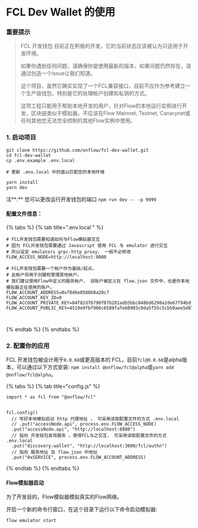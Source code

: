 # FCL Dev Wallet 的使用

### 重要提示

> FCL 开发钱包 目前正在积极的开发，它的当前状态应该被认为只适用于开发环境。
>
> 如果你遇到任何问题，请确保你是使用最新的版本，如果问题仍然存在，请通过创造一个issue让我们知道。
>
> 这个项目，虽然它确实实现了一个FCL兼容接口，目前不应作为参考建立一个生产级钱包，特别是它的处理帐户创建和私钥的方式。
>
> 这项工程只能用于帮助本地开发的用户，针对Flow的本地运行实例进行开发，区块链类似于模拟器，不应该在Flow Mainnet,  Testnet,  Canarynet或任何其他您无法完全控制的其他Flow实例中使用。



### 1. 启动项目

```text
git clone https://github.com/onflow/fcl-dev-wallet.git
cd fcl-dev-wallet
cp .env.example .env.local

# 更新 .env.local 中的值以匹配您的本地环境

yarn install
yarn dev
```

 注**:**  您可以更改运行开发钱包的端口 `npm run dev -- -p 9999`

#### 配置文件信息：

{% tabs %}
{% tab title=".env.local " %}
```text
# FCL开发钱包需要知道如何与Flow模拟器交互
# 因为 FCL开发钱包需要通过 Javascript 使用 FCL 与 emulator 进行交互
# 所以设定 emulators grpc-http proxy， 一般不必修改
FLOW_ACCESS_NODE=http://localhost:8080

# FCL开发钱包需要一个帐户作为基础/起点。
# 此帐户将用于创建和管理其他帐户。
# 我们建议使用Flow中定义的服务帐户， 该账户被定义在 flow.json 文件中，也是你本地模拟器正在使用的账户。 
FLOW_ACCOUNT_ADDRESS=0xf8d6e0586b0a20c7
FLOW_ACCOUNT_KEY_ID=0
FLOW_ACCOUNT_PRIVATE_KEY=84f82df6790f07b281adb5bbc848bd6298a2de67f94bdfac7a400d5a1b893de5
FLOW_ACCOUNT_PUBLIC_KEY=4519e9fbf966c6589fafe60903c0da5f55c5cb50aee5d870f097b35dfb6de13c170718cd92f50811cdd9290e51c2766440b696e0423a5031ae482cca79e3c479



```
{% endtab %}
{% endtabs %}

### 2. 配置你的应用

FCL 开发钱包被设计用于`0.0.68`或更高版本的 FCL。目前`fcl@0.0.68`是alpha版本，可以通过以下方式安装: `npm install @onflow/fcl@alpha`或`yarn add @onflow/fcl@alpha`。

{% tabs %}
{% tab title="config.js" %}
```text
import * as fcl from "@onflow/fcl"

 
fcl.config()
  // 写好本地模拟启动 http 代理地址 ， 可采用读取配置文件的方式 .env.local
  // .put("accessNode.api", process.env.FLOW_ACCESS_NODE)
  .put("accessNode.api", "http://localhost:8080")   
  // 指向 开发钱包发现服务 ，使得FCL与之交互， 可采用读取配置文件的方式 .env.local
  .put("discovery.wallet", "http://localhost:3000/fcl/authn")  
  // 指向 服务地址 及 flow.json 中地址
  .put("0xSERVICE", process.env.FLOW_ACCOUNT_ADDRESS)
```
{% endtab %}
{% endtabs %}

#### Flow模拟器启动

为了开发目的，Flow模拟器模拟真实的Flow网络。

开启一个新的命令行窗口，在这个目录下运行以下命令启动模拟器:

```text
flow emulator start
```



